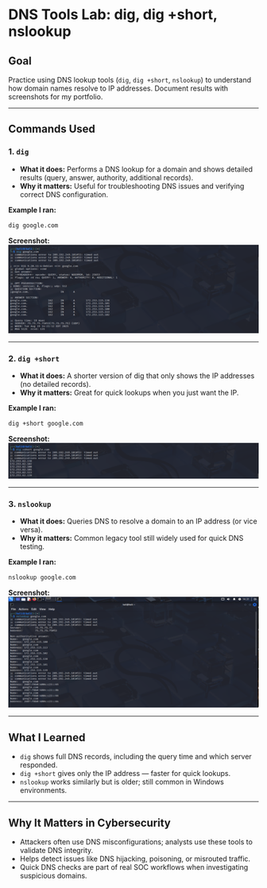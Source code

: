 # DNS Tools Lab: dig, dig +short, nslookup

## Goal
Practice using DNS lookup tools (`dig`, `dig +short`, `nslookup`) to understand how domain names resolve to IP addresses. Document results with screenshots for my portfolio.

---

## Commands Used

### 1. `dig`
- **What it does:** Performs a DNS lookup for a domain and shows detailed results (query, answer, authority, additional records).
- **Why it matters:** Useful for troubleshooting DNS issues and verifying correct DNS configuration.

**Example I ran:**
```bash
dig google.com
```

**Screenshot:**
![dig_output](dig_google.png)

---

### 2. `dig +short`
- **What it does:** A shorter version of dig that only shows the IP addresses (no detailed records).
- **Why it matters:** Great for quick lookups when you just want the IP.

**Example I ran:**
```bash
dig +short google.com
```

**Screenshot:**
![dig_short_output](dig_short_google.png)

---

### 3. `nslookup`
- **What it does:** Queries DNS to resolve a domain to an IP address (or vice versa).
- **Why it matters:** Common legacy tool still widely used for quick DNS testing.

**Example I ran:**
```bash
nslookup google.com
```

**Screenshot:**
![nslookup_output](nslookup_google.png)

---

## What I Learned
- `dig` shows full DNS records, including the query time and which server responded.
- `dig +short` gives only the IP address — faster for quick lookups.
- `nslookup` works similarly but is older; still common in Windows environments.

---

## Why It Matters in Cybersecurity
- Attackers often use DNS misconfigurations; analysts use these tools to validate DNS integrity.
- Helps detect issues like DNS hijacking, poisoning, or misrouted traffic.
- Quick DNS checks are part of real SOC workflows when investigating suspicious domains.

